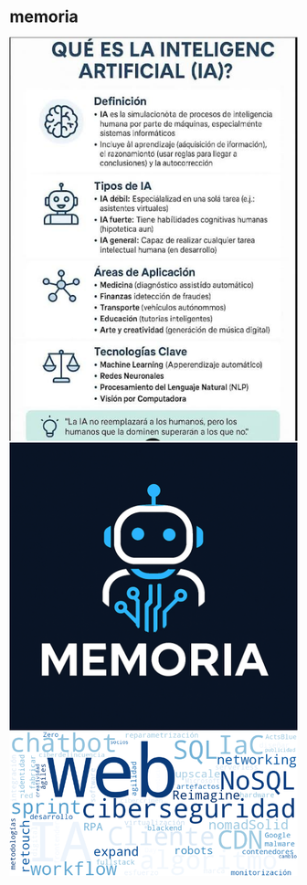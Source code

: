 # memoria
![imagen de la infografia](https://github.com/Pauu55/memoria/blob/main/0.jpg)
![imagen del logotipo](https://github.com/Pauu55/memoria/blob/main/ChatGPT%20Image%205%20may%202025%2C%2018_22_28.png)
![imagen de la nube de conceptos](https://github.com/Pauu55/memoria/blob/main/nube_de_palabras_memoria.png)
